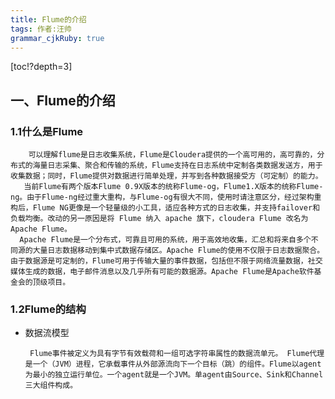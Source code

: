 ```yaml
---
title: Flume的介绍 
tags: 作者:汪帅
grammar_cjkRuby: true
---
```

[toc!?depth=3]

## 一、Flume的介绍

### 1.1什么是Flume

		可以理解flume是日志收集系统，Flume是Cloudera提供的一个高可用的，高可靠的，分布式的海量日志采集、聚合和传输的系统，Flume支持在日志系统中定制各类数据发送方，用于收集数据；同时，Flume提供对数据进行简单处理，并写到各种数据接受方（可定制）的能力。
       当前Flume有两个版本Flume 0.9X版本的统称Flume-og，Flume1.X版本的统称Flume-ng。由于Flume-ng经过重大重构，与Flume-og有很大不同，使用时请注意区分，经过架构重构后，Flume NG更像是一个轻量级的小工具，适应各种方式的日志收集，并支持failover和负载均衡。改动的另一原因是将 Flume 纳入 apache 旗下，cloudera Flume 改名为 Apache Flume。
      Apache Flume是一个分布式，可靠且可用的系统，用于高效地收集，汇总和将来自多个不同源的大量日志数据移动到集中式数据存储区。Apache Flume的使用不仅限于日志数据聚合。 由于数据源是可定制的，Flume可用于传输大量的事件数据，包括但不限于网络流量数据，社交媒体生成的数据，电子邮件消息以及几乎所有可能的数据源。Apache Flume是Apache软件基金会的顶级项目。

### 1.2Flume的结构

 - 数据流模型

		Flume事件被定义为具有字节有效载荷和一组可选字符串属性的数据流单元。 Flume代理是一个（JVM）进程，它承载事件从外部源流向下一个目标（跳）的组件。Flume以agent为最小的独立运行单位。一个agent就是一个JVM。单agent由Source、Sink和Channel三大组件构成。
	